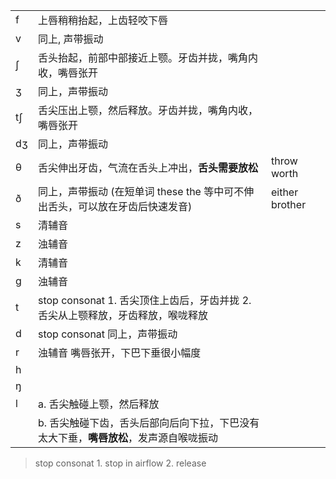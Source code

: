 |     |                                                                                       |                |
| --- | ------------------------------------------------------------------------------------- | -------------- |
| f   | 上唇稍稍抬起，上齿轻咬下唇                                                            |                |
| v   | 同上, 声带振动                                                                        |                |
| ʃ   | 舌头抬起，前部中部接近上颚。牙齿并拢，嘴角内收，嘴唇张开                              |                |
| ʒ   | 同上，声带振动                                                                        |                |
| tʃ  | 舌尖压出上颚，然后释放。牙齿并拢，嘴角内收，嘴唇张开                                  |                |
| dʒ  | 同上，声带振动                                                                        |                |
| θ   | 舌尖伸出牙齿，气流在舌头上冲出，**舌头需要放松**                                      | throw worth    |
| ð   | 同上，声带振动 (在短单词 these the 等中可不伸出舌头，可以放在牙齿后快速发音)          | either brother |
| s   | 清辅音                                                                                |                |
| z   | 浊辅音                                                                                |                |
| k   | 清辅音                                                                                |                |
| g   | 浊辅音                                                                                |                |
| t   | stop consonat 1. 舌尖顶住上齿后，牙齿并拢 2. 舌尖从上颚释放，牙齿释放，喉咙释放       |                |
| d   | stop consonat 同上，声带振动                                                          |                |
| r   | 浊辅音 嘴唇张开，下巴下垂很小幅度                                                     |                |
| h   |                                                                                       |                |
| ŋ   |                                                                                       |                |
| l   | a. 舌尖触碰上颚，然后释放                                                             |                |
|     | b. 舌尖触碰下齿，舌头后部向后向下拉，下巴没有太大下垂，**嘴唇放松**，发声源自喉咙振动 |                |

> stop consonat 1. stop in airflow 2. release
